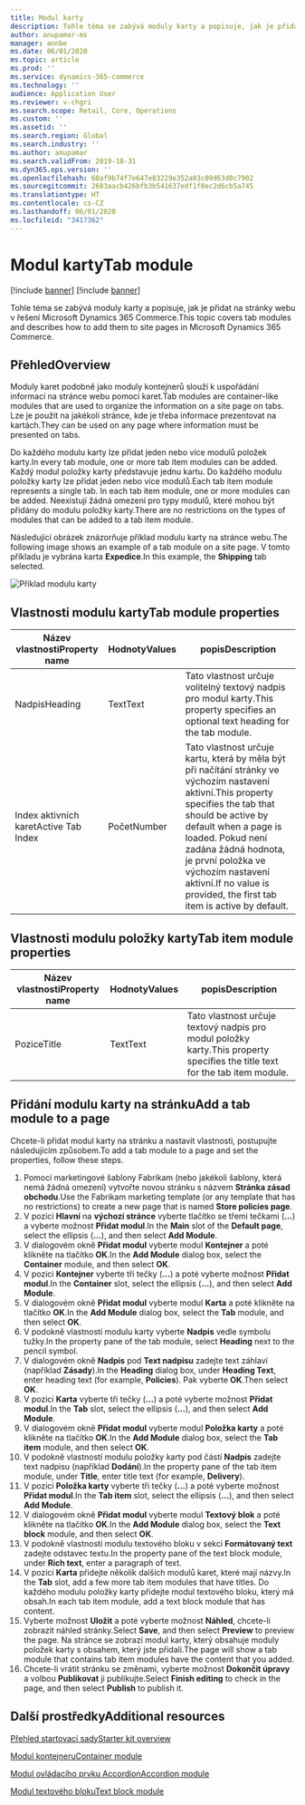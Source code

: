 ```yaml
---
title: Modul karty
description: Tohle téma se zabývá moduly karty a popisuje, jak je přidat na stránky webu v řešení Microsoft Dynamics 365 Commerce.
author: anupamar-ms
manager: annbe
ms.date: 06/01/2020
ms.topic: article
ms.prod: ''
ms.service: dynamics-365-commerce
ms.technology: ''
audience: Application User
ms.reviewer: v-chgri
ms.search.scope: Retail, Core, Operations
ms.custom: ''
ms.assetid: ''
ms.search.region: Global
ms.search.industry: ''
ms.author: anupamar
ms.search.validFrom: 2019-10-31
ms.dyn365.ops.version: ''
ms.openlocfilehash: 60af9b74f7e647e83229e352a03c09d63d0c7902
ms.sourcegitcommit: 2683aacb426bfb3b541637edf1f8ec2d6cb5a745
ms.translationtype: HT
ms.contentlocale: cs-CZ
ms.lasthandoff: 06/01/2020
ms.locfileid: "3417362"
---
```

# <a name="tab-module"></a><span data-ttu-id="d35ae-103">Modul karty</span><span class="sxs-lookup"><span data-stu-id="d35ae-103">Tab module</span></span>

[!include [banner](includes/preview-banner.md)]
[!include [banner](includes/banner.md)]

<span data-ttu-id="d35ae-104">Tohle téma se zabývá moduly karty a popisuje, jak je přidat na stránky webu v řešení Microsoft Dynamics 365 Commerce.</span><span class="sxs-lookup"><span data-stu-id="d35ae-104">This topic covers tab modules and describes how to add them to site pages in Microsoft Dynamics 365 Commerce.</span></span>

## <a name="overview"></a><span data-ttu-id="d35ae-105">Přehled</span><span class="sxs-lookup"><span data-stu-id="d35ae-105">Overview</span></span>

<span data-ttu-id="d35ae-106">Moduly karet podobně jako moduly kontejnerů slouží k uspořádání informací na stránce webu pomocí karet.</span><span class="sxs-lookup"><span data-stu-id="d35ae-106">Tab modules are container-like modules that are used to organize the information on a site page on tabs.</span></span> <span data-ttu-id="d35ae-107">Lze je použít na jakékoli stránce, kde je třeba informace prezentovat na kartách.</span><span class="sxs-lookup"><span data-stu-id="d35ae-107">They can be used on any page where information must be presented on tabs.</span></span>

<span data-ttu-id="d35ae-108">Do každého modulu karty lze přidat jeden nebo více modulů položek karty.</span><span class="sxs-lookup"><span data-stu-id="d35ae-108">In every tab module, one or more tab item modules can be added.</span></span> <span data-ttu-id="d35ae-109">Každý modul položky karty představuje jednu kartu. Do každého modulu položky karty lze přidat jeden nebo více modulů.</span><span class="sxs-lookup"><span data-stu-id="d35ae-109">Each tab item module represents a single tab. In each tab item module, one or more modules can be added.</span></span> <span data-ttu-id="d35ae-110">Neexistují žádná omezení pro typy modulů, které mohou být přidány do modulu položky karty.</span><span class="sxs-lookup"><span data-stu-id="d35ae-110">There are no restrictions on the types of modules that can be added to a tab item module.</span></span>

<span data-ttu-id="d35ae-111">Následující obrázek znázorňuje příklad modulu karty na stránce webu.</span><span class="sxs-lookup"><span data-stu-id="d35ae-111">The following image shows an example of a tab module on a site page.</span></span> <span data-ttu-id="d35ae-112">V tomto příkladu je vybrána karta **Expedice**.</span><span class="sxs-lookup"><span data-stu-id="d35ae-112">In this example, the **Shipping** tab selected.</span></span>

![Příklad modulu karty](./media/ecommerce-tab.PNG)

## <a name="tab-module-properties"></a><span data-ttu-id="d35ae-114">Vlastnosti modulu karty</span><span class="sxs-lookup"><span data-stu-id="d35ae-114">Tab module properties</span></span>

| <span data-ttu-id="d35ae-115">Název vlastnosti</span><span class="sxs-lookup"><span data-stu-id="d35ae-115">Property name</span></span> | <span data-ttu-id="d35ae-116">Hodnoty</span><span class="sxs-lookup"><span data-stu-id="d35ae-116">Values</span></span> | <span data-ttu-id="d35ae-117">popis</span><span class="sxs-lookup"><span data-stu-id="d35ae-117">Description</span></span> |
|---------------|--------|-------------|
| <span data-ttu-id="d35ae-118">Nadpis</span><span class="sxs-lookup"><span data-stu-id="d35ae-118">Heading</span></span> | <span data-ttu-id="d35ae-119">Text</span><span class="sxs-lookup"><span data-stu-id="d35ae-119">Text</span></span> | <span data-ttu-id="d35ae-120">Tato vlastnost určuje volitelný textový nadpis pro modul karty.</span><span class="sxs-lookup"><span data-stu-id="d35ae-120">This property specifies an optional text heading for the tab module.</span></span> |
| <span data-ttu-id="d35ae-121">Index aktivních karet</span><span class="sxs-lookup"><span data-stu-id="d35ae-121">Active Tab Index</span></span> | <span data-ttu-id="d35ae-122">Počet</span><span class="sxs-lookup"><span data-stu-id="d35ae-122">Number</span></span> | <span data-ttu-id="d35ae-123">Tato vlastnost určuje kartu, která by měla být při načítání stránky ve výchozím nastavení aktivní.</span><span class="sxs-lookup"><span data-stu-id="d35ae-123">This property specifies the tab that should be active by default when a page is loaded.</span></span> <span data-ttu-id="d35ae-124">Pokud není zadána žádná hodnota, je první položka ve výchozím nastavení aktivní.</span><span class="sxs-lookup"><span data-stu-id="d35ae-124">If no value is provided, the first tab item is active by default.</span></span> |

## <a name="tab-item-module-properties"></a><span data-ttu-id="d35ae-125">Vlastnosti modulu položky karty</span><span class="sxs-lookup"><span data-stu-id="d35ae-125">Tab item module properties</span></span>

| <span data-ttu-id="d35ae-126">Název vlastnosti</span><span class="sxs-lookup"><span data-stu-id="d35ae-126">Property name</span></span> | <span data-ttu-id="d35ae-127">Hodnoty</span><span class="sxs-lookup"><span data-stu-id="d35ae-127">Values</span></span> | <span data-ttu-id="d35ae-128">popis</span><span class="sxs-lookup"><span data-stu-id="d35ae-128">Description</span></span> |
|---------------|--------|-------------|
| <span data-ttu-id="d35ae-129">Pozice</span><span class="sxs-lookup"><span data-stu-id="d35ae-129">Title</span></span> | <span data-ttu-id="d35ae-130">Text</span><span class="sxs-lookup"><span data-stu-id="d35ae-130">Text</span></span> | <span data-ttu-id="d35ae-131">Tato vlastnost určuje textový nadpis pro modul položky karty.</span><span class="sxs-lookup"><span data-stu-id="d35ae-131">This property specifies the title text for the tab item module.</span></span> |

## <a name="add-a-tab-module-to-a-page"></a><span data-ttu-id="d35ae-132">Přidání modulu karty na stránku</span><span class="sxs-lookup"><span data-stu-id="d35ae-132">Add a tab module to a page</span></span>

<span data-ttu-id="d35ae-133">Chcete-li přidat modul karty na stránku a nastavit vlastnosti, postupujte následujícím způsobem.</span><span class="sxs-lookup"><span data-stu-id="d35ae-133">To add a tab module to a page and set the properties, follow these steps.</span></span>

1. <span data-ttu-id="d35ae-134">Pomocí marketingové šablony Fabrikam (nebo jakékoli šablony, která nemá žádná omezení) vytvořte novou stránku s názvem **Stránka zásad obchodu**.</span><span class="sxs-lookup"><span data-stu-id="d35ae-134">Use the Fabrikam marketing template (or any template that has no restrictions) to create a new page that is named **Store policies page**.</span></span>
1. <span data-ttu-id="d35ae-135">V pozici **Hlavní** na **výchozí stránce** vyberte tlačítko se třemi tečkami (**...**) a vyberte možnost **Přidat modul**.</span><span class="sxs-lookup"><span data-stu-id="d35ae-135">In the **Main** slot of the **Default page**, select the ellipsis (**...**), and then select **Add Module**.</span></span>
1. <span data-ttu-id="d35ae-136">V dialogovém okně **Přidat modul** vyberte modul **Kontejner** a poté klikněte na tlačítko **OK**.</span><span class="sxs-lookup"><span data-stu-id="d35ae-136">In the **Add Module** dialog box, select the **Container** module, and then select **OK**.</span></span>
1. <span data-ttu-id="d35ae-137">V pozici **Kontejner** vyberte tři tečky (**...**) a poté vyberte možnost **Přidat modul**.</span><span class="sxs-lookup"><span data-stu-id="d35ae-137">In the **Container** slot, select the ellipsis (**...**), and then select **Add Module**.</span></span>
1. <span data-ttu-id="d35ae-138">V dialogovém okně **Přidat modul** vyberte modul **Karta** a poté klikněte na tlačítko **OK**.</span><span class="sxs-lookup"><span data-stu-id="d35ae-138">In the **Add Module** dialog box, select the **Tab** module, and then select **OK**.</span></span>
1. <span data-ttu-id="d35ae-139">V podokně vlastností modulu karty vyberte **Nadpis** vedle symbolu tužky.</span><span class="sxs-lookup"><span data-stu-id="d35ae-139">In the property pane of the tab module, select **Heading** next to the pencil symbol.</span></span>
1. <span data-ttu-id="d35ae-140">V dialogovém okně **Nadpis** pod **Text nadpisu** zadejte text záhlaví (například **Zásady**).</span><span class="sxs-lookup"><span data-stu-id="d35ae-140">In the **Heading** dialog box, under **Heading Text**, enter heading text (for example, **Policies**).</span></span> <span data-ttu-id="d35ae-141">Pak vyberte **OK**.</span><span class="sxs-lookup"><span data-stu-id="d35ae-141">Then select **OK**.</span></span>
1. <span data-ttu-id="d35ae-142">V pozici **Karta** vyberte tři tečky (**...**) a poté vyberte možnost **Přidat modul**.</span><span class="sxs-lookup"><span data-stu-id="d35ae-142">In the **Tab** slot, select the ellipsis (**...**), and then select **Add Module**.</span></span>
1. <span data-ttu-id="d35ae-143">V dialogovém okně **Přidat modul** vyberte modul **Položka karty** a poté klikněte na tlačítko **OK**.</span><span class="sxs-lookup"><span data-stu-id="d35ae-143">In the **Add Module** dialog box, select the **Tab item** module, and then select **OK**.</span></span>
1. <span data-ttu-id="d35ae-144">V podokně vlastností modulu položky karty pod částí **Nadpis** zadejte text nadpisu (například **Dodání**).</span><span class="sxs-lookup"><span data-stu-id="d35ae-144">In the property pane of the tab item module, under **Title**, enter title text (for example, **Delivery**).</span></span>
1. <span data-ttu-id="d35ae-145">V pozici **Položka karty** vyberte tři tečky (**...**) a poté vyberte možnost **Přidat modul**.</span><span class="sxs-lookup"><span data-stu-id="d35ae-145">In the **Tab item** slot, select the ellipsis (**...**), and then select **Add Module**.</span></span>
1. <span data-ttu-id="d35ae-146">V dialogovém okně **Přidat modul** vyberte modul **Textový blok** a poté klikněte na tlačítko **OK**.</span><span class="sxs-lookup"><span data-stu-id="d35ae-146">In the **Add Module** dialog box, select the **Text block** module, and then select **OK**.</span></span>
1. <span data-ttu-id="d35ae-147">V podokně vlastností modulu textového bloku v sekci **Formátovaný text** zadejte odstavec textu.</span><span class="sxs-lookup"><span data-stu-id="d35ae-147">In the property pane of the text block module, under **Rich text**, enter a paragraph of text.</span></span>
1. <span data-ttu-id="d35ae-148">V pozici **Karta** přidejte několik dalších modulů karet, které mají názvy.</span><span class="sxs-lookup"><span data-stu-id="d35ae-148">In the **Tab** slot, add a few more tab item modules that have titles.</span></span> <span data-ttu-id="d35ae-149">Do každého modulu položky karty přidejte modul textového bloku, který má obsah.</span><span class="sxs-lookup"><span data-stu-id="d35ae-149">In each tab item module, add a text block module that has content.</span></span>
1. <span data-ttu-id="d35ae-150">Vyberte možnost **Uložit** a poté vyberte možnost **Náhled**, chcete-li zobrazit náhled stránky.</span><span class="sxs-lookup"><span data-stu-id="d35ae-150">Select **Save**, and then select **Preview** to preview the page.</span></span> <span data-ttu-id="d35ae-151">Na stránce se zobrazí modul karty, který obsahuje moduly položek karty s obsahem, který jste přidali.</span><span class="sxs-lookup"><span data-stu-id="d35ae-151">The page will show a tab module that contains tab item modules have the content that you added.</span></span>
1. <span data-ttu-id="d35ae-152">Chcete-li vrátit stránku se změnami, vyberte možnost **Dokončit úpravy** a volbou **Publikovat** ji publikujte.</span><span class="sxs-lookup"><span data-stu-id="d35ae-152">Select **Finish editing** to check in the page, and then select **Publish** to publish it.</span></span>

## <a name="additional-resources"></a><span data-ttu-id="d35ae-153">Další prostředky</span><span class="sxs-lookup"><span data-stu-id="d35ae-153">Additional resources</span></span>

[<span data-ttu-id="d35ae-154">Přehled startovací sady</span><span class="sxs-lookup"><span data-stu-id="d35ae-154">Starter kit overview</span></span>](starter-kit-overview.md)

[<span data-ttu-id="d35ae-155">Modul kontejneru</span><span class="sxs-lookup"><span data-stu-id="d35ae-155">Container module</span></span>](add-container-module.md)

[<span data-ttu-id="d35ae-156">Modul ovládacího prvku Accordion</span><span class="sxs-lookup"><span data-stu-id="d35ae-156">Accordion module</span></span>](add-accordion.md)

[<span data-ttu-id="d35ae-157">Modul textového bloku</span><span class="sxs-lookup"><span data-stu-id="d35ae-157">Text block module</span></span>](add-content-rich-block.md)
